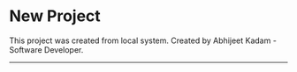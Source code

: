 # New Project

This project was created from local system.
Created by Abhijeet Kadam - Software Developer.

---
